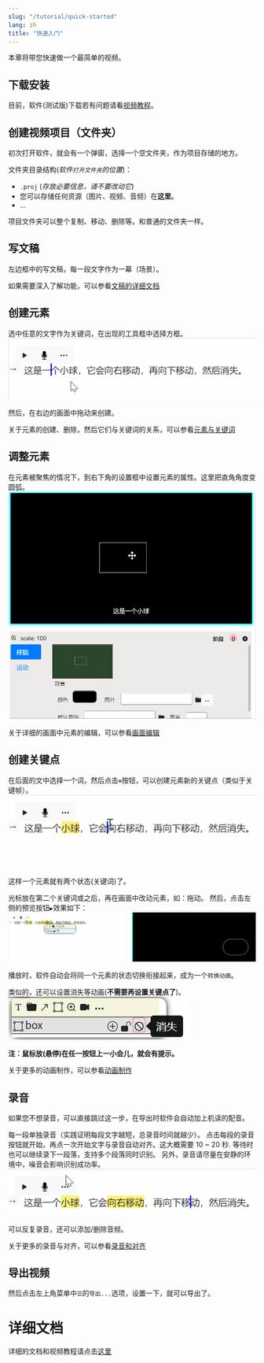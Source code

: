 ```yaml
---
slug: "/tutorial/quick-started"
lang: zh
title: "快速入门"
---
```


本章将带您快速做一个最简单的视频。

## 下载安装
目前，软件(测试版)下载若有问题请看[视频教程](https://www.bilibili.com/video/BV1aa411F7Y2?p=2&share_source=copy_web)。

## 创建视频项目（文件夹）
初次打开软件，就会有一个弹窗，选择一个空文件夹，作为项目存储的地方。

文件夹目录结构(*软件`打开文件夹`的位置*)：
- `.proj` (*存放必要信息，请不要改动它*)
- 您可以存储任何资源（图片、视频、音频）在**这里**。
- ...

项目文件夹可以整个复制、移动、删除等。和普通的文件夹一样。

## 写文稿
左边框中的写文稿，每一段文字作为一幕（场景）。

如果需要深入了解功能，可以参看[文稿的详细文档](/tutorial/write-narration)


## 创建元素
选中任意的文字作为关键词，在出现的工具框中选择方框。
![](../images/createBox.zh.gif)

然后，在右边的画面中拖动来创建。
<!-- ![](../images/dragTocreateBox.gif) -->

关于元素的创建、删除，然后它们与关键词的关系，可以参看[元素与关键词](/tutorial/elements-keyword)

## 调整元素
在元素被聚焦的情况下，到右下角的设置框中设置元素的属性。这里把直角角度变圆弧。
![](../images/setBox.zh.gif)

关于详细的画面中元素的编辑，可以参看[画面编辑](/tutorial/monitor-edit)

## 创建关键点
在后面的文中选择一个词，然后点击`⊕`按钮，可以创建元素新的关键点（类似于关键帧）。
![](../images/createKeypoint.zh.gif)

这样一个元素就有两个状态(关键词)了。

光标放在第二个关键词或之后，再在画面中改动元素，如：拖动。
然后，点击左侧的预览按钮`▶`效果如下：
![](../images/animate.zh.gif)

播放时，软件自动会将同一个元素的状态切换衔接起来，成为一个`转换动画`。

类似的，还可以设置消失等动画(**不需要再设置关键点了**)。
![](../images/disappearButtonWithHint.zh.jpg)

**注：鼠标放(悬停)在任一按钮上一小会儿，就会有提示。**


关于更多的动画制作，可以参看[动画制作](/tutorial/make-animation)

## 录音
如果您不想录音，可以直接跳过这一步，在导出时软件会自动加上机读的配音。

每一段单独录音（实践证明每段文字越短，总录音时间就越少）。
点击每段的录音按钮就开始，再点一次开始文字与录音自动对齐。这大概需要 10 ~ 20 秒.
等待时也可以继续录下一段落，支持多个段落同时识别。
另外，录音请尽量在安静的环境中，噪音会影响识别成功率。
![](../images/recordAndAlign.zh.gif)

可以反复录音，还可以添加/删除音频。

关于更多的录音与对齐，可以参看[录音和对齐](/tutorial/record-and-align)

## 导出视频
然后点击左上角菜单中`☰`的`导出...`选项，设置一下，就可以导出了。


# 详细文档
详细的文档和视频教程请点击[这里](/tutorial/document-list)


